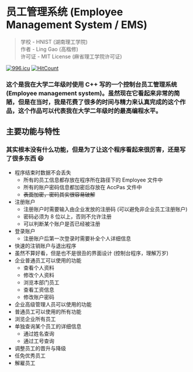 # 员工管理系统 (Employee Management System / EMS)

> 学校 - HNIST (湖南理工学院)  
> 作者 - Ling Gao (高楷修)  
> 许可证 - MIT License (麻省理工学院许可证)

<a href="https://996.icu"><img src="https://img.shields.io/badge/link-996.icu-red.svg" alt="996.icu"></a>
[![HitCount](http://hits.dwyl.com/lingggao/EMS.svg)](http://hits.dwyl.com/lingggao/EMS)

### 这个是我在大学二年级时使用 C++ 写的一个控制台员工管理系统 (Employee management system)。虽然现在它看起来非常的简陋，但是在当时，我是花费了很多的时间与精力来认真完成的这个作品，这个作品可以代表我在大学二年级时的最高编程水平。

## 主要功能与特性
### 其实根本没有什么功能，但是为了让这个程序看起来很厉害，还是写了很多东西 :satisfied:

- 程序结束时数据不会丢失
  - 所有的员工信息都存放在程序所在路径下的 Employee 文件中
  - 所有的账户密码信息都加密后存放在 AccPas 文件中
  - ~~表面加密，密码其实很容易破解~~
- 注册账户
  - 注册账户时需要输入由企业发放的注册码 (可以避免非企业员工注册账户)
  - 密码必须为 8 位以上，否则不允许注册
  - 可以判断某个账户是否已经被注册
- 登录账户
  - 注册账户后第一次登录时需要补全个人详细信息
- 快速的注销账户与退出程序
- 虽然不算好看，但是也不是很丑的界面设计 (控制台程序，理解万岁)
- 企业普通员工可以使用的功能
  - 查看个人资料
  - 修改个人资料
  - 浏览本部门员工
  - 查看工资信息
  - 修改账户密码
 - 企业高级管理人员可以使用的功能
  - 普通员工可以使用的所有功能
  - 浏览企业所有员工
  - 单独查询某个员工的详细信息
    - 通过姓名查询
    - 通过工号查询
  - 调整员工的晋升与降级
  - 任免优秀员工
  - 解雇员工
  
